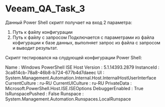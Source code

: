 # Veeam_QA_Task_3
Данный Power Shell скрипт получает на вход 2 параметра:
1. Путь к файлу конфигурации
2. Путь к файлу с запросом
Подключается с параметрами из файла кофигурации к базе данных, выполняет запрос из файла с запросом и выводит результат.

Скрипт тестировался на слудующей конфигурации Power Shell:

Name             : Windows PowerShell ISE Host
Version          : 5.1.14393.2879
InstanceId       : 3ca814cb-78a8-46b8-b724-677b4d7daeec
UI               : System.Management.Automation.Internal.Host.InternalHostUserInterface
CurrentCulture   : ru-RU
CurrentUICulture : ru-RU
PrivateData      : Microsoft.PowerShell.Host.ISE.ISEOptions
DebuggerEnabled  : True
IsRunspacePushed : False
Runspace         : System.Management.Automation.Runspaces.LocalRunspace
